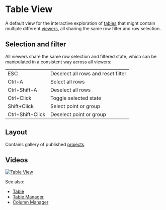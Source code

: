 <!-- TITLE: Table View -->
<!-- SUBTITLE: -->

# Table View

A default view for the interactive exploration of [tables](table.md) that might contain multiple
different [viewers](../visualize/viewers.md), all sharing the same row filter and row selection.

## Selection and filter

All viewers share the same row selection and filtered state, which can be manipulated in a consistent way across all
viewers:

|                  |                 |
|------------------|-----------------|
| ESC              | Deselect all rows and reset filter |
| Ctrl+A           | Select all rows |
| Ctrl+Shift+A     | Deselect all rows |
| Ctrl+Click       | Toggle selected state |
| Shift+Click      | Select point or group |
| Ctrl+Shift+Click | Deselect point or group |

## Layout

Contains gallery of published [projects](project.md).

## Videos

[![Table View](../uploads/youtube/visualizations1.png "Open on Youtube")](https://www.youtube.com/watch?v=wAfEqAMOZzw&t=589s)

See also:

* [Table](table.md)
* [Table Manager](table-manager.md)
* [Column Manager](../explore/column-manager.md)
